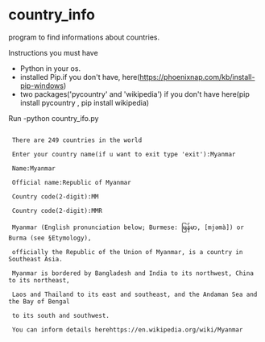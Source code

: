 # country_info
program to find informations about countries.

Instructions 
 you must have
 - Python in your os.
 - installed Pip.if you don't have, here(https://phoenixnap.com/kb/install-pip-windows)
 - two packages('pycountry' and 'wikipedia') if you don't have here(pip install pycountry , pip install wikipedia)


Run
 -python country_ifo.py

<code>
 There are 249 countries in the world<br>
 Enter your country name(if u want to exit type 'exit'):Myanmar<br>
 Name:Myanmar<br>
 Official name:Republic of Myanmar<br>
 Country code(2-digit):MM<br>
 Country code(2-digit):MMR<br>
 Myanmar (English pronunciation below; Burmese: မြန်မာ, [mjəmà]) or Burma (see §Etymology),<br>
 officially the Republic of the Union of Myanmar, is a country in Southeast Asia. <br>
 Myanmar is bordered by Bangladesh and India to its northwest, China to its northeast,<br>
 Laos and Thailand to its east and southeast, and the Andaman Sea and the Bay of Bengal<br>
 to its south and southwest.<br>
 You can inform details herehttps://en.wikipedia.org/wiki/Myanmar
</code>

